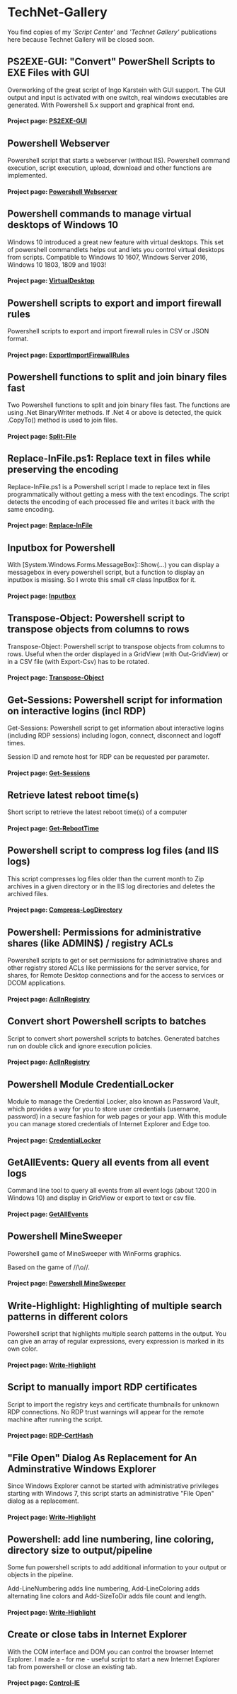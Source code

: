 # TechNet-Gallery
You find copies of my *'Script Center'* and *'Technet Gallery'* publications here because Technet Gallery will be closed soon.

##
## PS2EXE-GUI: "Convert" PowerShell Scripts to EXE Files with GUI
Overworking of the great script of Ingo Karstein with GUI support. The GUI output and input is activated with one switch, real windows executables are generated. With Powershell 5.x support and graphical front end.

#### Project page: [PS2EXE-GUI](https://github.com/MScholtes/TechNet-Gallery/tree/master/PS2EXE-GUI)

##
## Powershell Webserver
Powershell script that starts a webserver (without IIS). Powershell command execution, script execution, upload, download and other functions are implemented.

#### Project page: [Powershell Webserver](https://github.com/MScholtes/TechNet-Gallery/tree/master/Powershell%20Webserver)

##
## Powershell commands to manage virtual desktops of Windows 10
Windows 10 introduced a great new feature with virtual desktops. This set of powershell commandlets helps out and lets you control virtual desktops from scripts. Compatible to Windows 10 1607, Windows Server 2016, Windows 10 1803, 1809 and 1903!

#### Project page: [VirtualDesktop](https://github.com/MScholtes/TechNet-Gallery/tree/master/VirtualDesktop)

##
## Powershell scripts to export and import firewall rules
Powershell scripts to export and import firewall rules in CSV or JSON format.

#### Project page: [ExportImportFirewallRules](https://github.com/MScholtes/TechNet-Gallery/tree/master/ExportImportFirewallRules)

##
## Powershell functions to split and join binary files fast
Two Powershell functions to split and join binary files fast. The functions are using .Net BinaryWriter methods. If .Net 4 or above is detected, the quick .CopyTo() method is used to join files.

#### Project page: [Split-File](https://github.com/MScholtes/TechNet-Gallery/tree/master/Split-File)

##
## Replace-InFile.ps1: Replace text in files while preserving the encoding
Replace-InFile.ps1 is a Powershell script I made to replace text in files programmatically without getting a mess with the text encodings. The script detects the encoding of each processed file and writes it back with the same encoding.

#### Project page: [Replace-InFile](https://github.com/MScholtes/TechNet-Gallery/tree/master/Replace-InFile)

##
## Inputbox for Powershell
With [System.Windows.Forms.MessageBox]::Show(...) you can display a messagebox in every powershell script, but a function to display an inputbox is missing. So I wrote this small c# class InputBox for it.

#### Project page: [Inputbox](https://github.com/MScholtes/TechNet-Gallery/tree/master/Inputbox)

##
## Transpose-Object: Powershell script to transpose objects from columns to rows
Transpose-Object: Powershell script to transpose objects from columns to rows. Useful when the order displayed in a GridView (with Out-GridView) or in a CSV file (with Export-Csv) has to be rotated.

#### Project page: [Transpose-Object](https://github.com/MScholtes/TechNet-Gallery/tree/master/Transpose-Object)

##
## Get-Sessions: Powershell script for information on interactive logins (incl RDP)
Get-Sessions: Powershell script to get information about interactive logins (including RDP sessions) including logon, connect, disconnect and logoff times.

Session ID and remote host for RDP can be requested per parameter.

#### Project page: [Get-Sessions](https://github.com/MScholtes/TechNet-Gallery/tree/master/Get-Sessions)

##
## Retrieve latest reboot time(s)
Short script to retrieve the latest reboot time(s) of a computer

#### Project page: [Get-RebootTime](https://github.com/MScholtes/TechNet-Gallery/tree/master/Get-RebootTime)

##
## Powershell script to compress log files (and IIS logs)
This script compresses log files older than the current month to Zip archives in a given directory or in the IIS log directories and deletes the archived files.

#### Project page: [Compress-LogDirectory](https://github.com/MScholtes/TechNet-Gallery/tree/master/Compress-LogDirectory)

##
## Powershell: Permissions for administrative shares (like ADMIN$) / registry ACLs
Powershell scripts to get or set permissions for administrative shares and other registry stored ACLs like permissions for the server service, for shares, for Remote Desktop connections and for the access to services or DCOM applications.

#### Project page: [AclInRegistry](https://github.com/MScholtes/TechNet-Gallery/tree/master/AclInRegistry)

##
## Convert short Powershell scripts to batches
Script to convert short powershell scripts to batches. Generated batches run on double click and ignore execution policies.

#### Project page: [AclInRegistry](https://github.com/MScholtes/TechNet-Gallery/tree/master/ConvertTo-Batch)

##
## Powershell Module CredentialLocker
Module to manage the Credential Locker, also known as Password Vault, which provides a way for you to store user credentials (username, password) in a secure fashion for web pages or your app. With this module you can manage stored credentials of Internet Explorer and Edge too.

#### Project page: [CredentialLocker](https://github.com/MScholtes/TechNet-Gallery/tree/master/CredentialLocker)

##
## GetAllEvents: Query all events from all event logs
Command line tool to query all events from all event logs (about 1200 in Windows 10) and display in GridView or export to text or csv file.

#### Project page: [GetAllEvents](https://github.com/MScholtes/TechNet-Gallery/tree/master/GetAllEvents)

##
## Powershell MineSweeper
Powershell game of MineSweeper with WinForms graphics.

Based on the game of /\/\o\/\/.

#### Project page: [Powershell MineSweeper](https://github.com/MScholtes/TechNet-Gallery/tree/master/Powershell%20MineSweeper)

##
## Write-Highlight: Highlighting of multiple search patterns in different colors
Powershell script that highlights multiple search patterns in the output. You can give an array of regular expressions, every expression is marked in its own color.

#### Project page: [Write-Highlight](https://github.com/MScholtes/TechNet-Gallery/tree/master/Write-Highlight)

##
## Script to manually import RDP certificates
Script to import the registry keys and certificate thumbnails for unknown RDP connections. No RDP trust warnings will appear for the remote machine after running the script.

#### Project page: [RDP-CertHash](https://github.com/MScholtes/TechNet-Gallery/tree/master/RDP-CertHash)

##
## "File Open" Dialog As Replacement for An Adminstrative Windows Explorer
Since Windows Explorer cannot be started with administrative privileges starting with Windows 7, this script starts an administrative "File Open" dialog as a replacement.

#### Project page: [Write-Highlight](https://github.com/MScholtes/TechNet-Gallery/tree/master/Admin-Explorer)

##
## Powershell: add line numbering, line coloring, directory size to output/pipeline
Some fun powershell scripts to add additional information to your output or objects in the pipeline.

Add-LineNumbering adds line numbering, Add-LineColoring adds alternating line colors and Add-SizeToDir adds file count and length.

#### Project page: [Write-Highlight](https://github.com/MScholtes/TechNet-Gallery/tree/master/Add-LineNumbering)

##
## Create or close tabs in Internet Explorer
With the COM interface and DOM you can control the browser Internet Explorer. I made a - for me - useful script to start a new Internet Explorer tab from powershell or close an existing tab.

#### Project page: [Control-IE](https://github.com/MScholtes/TechNet-Gallery/tree/master/Control-IE)
